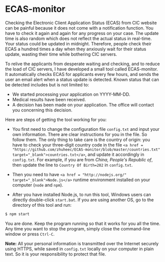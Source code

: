 ECAS-monitor
============

Checking the Electronic Client Application Status (ECAS) from CIC website can be painful because it does not come with a notification function. You have to check it again and again for any progress on your case. The update time is also random which does not reflect the actual status in real-time. Your status could be updated in midnight. Therefore, people check their ECAS a hundred times a day when they anxiously wait for their status update, wasting their time while bothering CIC servers.

To relive the applicants from desperate waiting and checking, and to reduce the load of CIC servers, I have developed a small tool called ECAS-monitor. It automatically checks ECAS for applicants every few hours, and sends the user an email alert when a status update is detected. Known status that can be detected includes but is not limited to:

* We started processing your application on YYYY-MM-DD.
* Medical results have been received.
* A decision has been made on your application. The office will contact you concerning this decision.

Here are steps of getting the tool working for you:

* You first need to change the configuration file `config.txt` and input your own information. There are clear instructions for you in the file. So follow them. The only thing to take care is the country of origin: you have to check your three-digit country code in the file `<a href = "https://github.com/zhuheec/ECAS-monitor/blob/master/countries.txt" target="_blank">countries.txt</a>`, and update it accordingly in `config.txt`. For example, if you are from *China, People's Republic of*, then update the line to `Country Of Birth=202` in `config.txt`.

* Then you need to have `<a href = "http://nodejs.org/" target="_blank">Node.js</a>` runtime environment installed on your computer (`node` and `npm`). 

* After you have installed Node.js, to run this tool, Windows users can directly double-click `start.bat`. If you are using another OS, go to the directory of this tool and run:

```bash
$ npm start
```

You are done. Keep the program running so that it works for you all the time. Any time you want to stop the program, simply close the command-line window or press `Ctrl-C`.

**Note:** All your personal information is transmitted over the Internet securely using HTTPS, while saved in `config.txt` locally on your computer in plain text. So it is your responsibility to protect that file.
